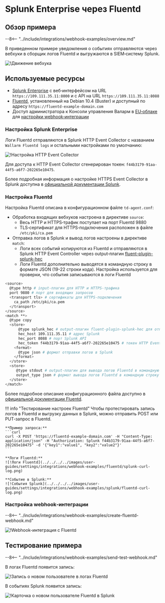 # Splunk Enterprise через Fluentd

## Обзор примера

--8<-- "../include/integrations/webhook-examples/overview.md"

В приведенном примере уведомления о событиях отправляются через вебхуки в сборщик логов Fluentd и выгружаются в SIEM‑систему Splunk.

![!Движение вебхука](../../../../images/user-guides/settings/integrations/webhook-examples/fluentd/splunk-scheme.png)

## Используемые ресурсы

* [Splunk Enterprise](#настройка-splunk-enterprise) с веб‑интерфейсом на URL `https://109.111.35.11:8000` и с API на URL `https://109.111.35.11:8088`
* [Fluentd](#настройка-fluentd), установленный на Debian 10.4 (Buster) и доступный по адресу `https://fluentd‑example‑domain.com`
* Доступ администратора к Консоли управления Валарм в [EU‑облаке](https://my.wallarm.com) для [настройки webhook‑интеграции](#настройка-webhookинтеграции)

### Настройка Splunk Enterprise

Логи Fluentd отправляются в Splunk HTTP Event Collector с названием `Wallarm Fluentd logs` и остальными настройками по умолчанию:

![!Настройка HTTP Event Collector](../../../../images/user-guides/settings/integrations/webhook-examples/splunk/fluentd-setup.png)

Для доступа к HTTP Event Collector сгенерирован токен: `f44b3179-91aa-44f5-a6f7-202265e10475`.

Более подробная информация о настройке HTTPS Event Collector в Splunk доступна в [официальной документации Splunk](https://docs.splunk.com/Documentation/Splunk/8.0.5/Data/UsetheHTTPEventCollector).

### Настройка Fluentd

Настройка Fluentd описана в конфигурационном файле `td-agent.conf`:

* Обработка входящих вебхуков настроена в директиве `source`:
    * Весь HTTP и HTTPS‑трафик поступает на порт Fluentd 9880
    * TLS‑сертификат для HTTPS‑подключения расположен в файле `/etc/pki/ca.pem`
* Отправка логов в Splunk и вывод логов настроены в директиве `match`:
    * Логи всех событий копируются из Fluentd и отправляются в Splunk HTTP Event Controller через output‑плагин [fluent-plugin-splunk-hec](https://github.com/splunk/fluent-plugin-splunk-hec)
    * Логи Fluentd дополнительно выводятся в командную строку в формате JSON (19-22 строки кода). Настройка используется для проверки, что события записываются в логи Fluentd

```bash linenums="1"
<source>
  @type http # input‑плагин для HTTP и HTTPS‑трафика
  port 9880 # порт для входящих запросов
  <transport tls> # сертификаты для HTTPS‑подключения
    ca_path /etc/pki/ca.pem
  </transport>
</source>
<match **>
  @type copy
  <store>
      @type splunk_hec # output‑плагин fluent-plugin-splunk-hec для отправки логов из Fluentd в Splunk API через HTTP Event Controller
      hec_host 109.111.35.11 # адрес Splunk
      hec_port 8088 # порт Splunk API
      hec_token f44b3179-91aa-44f5-a6f7-202265e10475 # токен HTTP Event Controller
    <format>
      @type json # формат отправки логов в Splunk
    </format>
  </store>
  <store>
     @type stdout # output‑плагин для вывода логов Fluentd в командную строку
     output_type json # формат вывода логов Fluentd в командную строку
  </store>
</match>
```

Более подробное описание конфигурационного файла доступно в [официальной документации Fluentd](https://docs.fluentd.org/configuration/config-file).

!!! info "Тестирование настроек Fluentd"
    Чтобы протестировать запись логов в Fluentd и выгрузку данных в Splunk, можно отправить POST или PUT‑запрос в Fluentd.

    **Пример запроса:**
    ```curl
    curl -X POST 'https://fluentd‑example‑domain.com' -H "Content-Type: application/json" -H "Authorization: Splunk f44b3179-91aa-44f5-a6f7-202265e10475" -d '{"key1":"value1", "key2":"value2"}'
    ```

    **Логи Fluentd:**
    ![!Логи Fluentd](../../../../images/user-guides/settings/integrations/webhook-examples/fluentd/splunk-curl-log.png)

    **Событие в Splunk:**
    ![!События Splunk](../../../../images/user-guides/settings/integrations/webhook-examples/splunk/fluentd-curl-log.png)

### Настройка webhook‑интеграции

--8<-- "../include/integrations/webhook-examples/create-fluentd-webhook.md"

![!Webhook-интеграция с Fluentd](../../../../images/user-guides/settings/integrations/webhook-examples/fluentd/add-webhook-integration.png)

## Тестирование примера

--8<-- "../include/integrations/webhook-examples/send-test-webhook.md"

В логах Fluentd появится запись:

![!Запись о новом пользователе в логах Fluentd](../../../../images/user-guides/settings/integrations/webhook-examples/fluentd/splunk-user-log.png)

В событиях Splunk появится запись:

![!Карточка о новом пользователе Fluentd в Splunk](../../../../images/user-guides/settings/integrations/webhook-examples/splunk/fluentd-user.png)